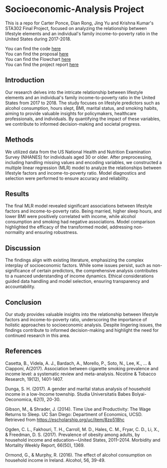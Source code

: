# Socioeconomic-Analysis Project

This is a repo for Carter Ponce, Dian Rong, Jing Yu and Krishna Kumar's STA302 Final Project, focused on analyzing the relationship between lifestyle elements and an individual's family income-to-poverty ratio in the United States during 2017-2018.

You can find the code [here](project.Rmd) \
You can find the proposal [here](Proposal.pdf) \
You can find the Flowchart [here](Flowchart.pdf) \
You can find the project report [here](Report.pdf) 

## Introduction

Our research delves into the intricate relationship between lifestyle elements and an individual's family income-to-poverty ratio in the United States from 2017 to 2018. The study focuses on lifestyle predictors such as alcohol consumption, hours slept, BMI, marital status, and smoking habits, aiming to provide valuable insights for policymakers, healthcare professionals, and individuals. By quantifying the impact of these variables, we contribute to informed decision-making and societal progress.

## Methods

We utilized data from the US National Health and Nutrition Examination Survey (NHANES) for individuals aged 30 or older. After preprocessing, including handling missing values and encoding variables, we constructed a multiple linear regression (MLR) model to analyze the relationships between lifestyle factors and income-to-poverty ratio. Model diagnostics and selection were performed to ensure accuracy and reliability.

## Results

The final MLR model revealed significant associations between lifestyle factors and income-to-poverty ratio. Being married, higher sleep hours, and lower BMI were positively correlated with income, while alcohol consumption and smoking had negative associations. Model comparison highlighted the efficacy of the transformed model, addressing non-normality and ensuring robustness.

## Discussion

The findings align with existing literature, emphasizing the complex interplay of socioeconomic factors. While some issues persist, such as non-significance of certain predictors, the comprehensive analysis contributes to a nuanced understanding of income dynamics. Ethical considerations guided data handling and model selection, ensuring transparency and accountability.

## Conclusion

Our study provides valuable insights into the relationship between lifestyle factors and income-to-poverty ratio, underscoring the importance of holistic approaches to socioeconomic analysis. Despite lingering issues, the findings contribute to informed decision-making and highlight the need for continued research in this area.

## References

Casetta, B., Videla, A. J., Bardach, A., Morello, P., Soto, N., Lee, K., ... & Ciapponi, A(2017). Association between cigarette smoking prevalence and income level: a systematic
review and meta-analysis. Nicotine & Tobacco Research, 19(12), 1401-1407.

Dunga, S. H. (2017). A gender and marital status analysis of household income in a low-Income township. Studia Universitatis Babes Bolyai-Oeconomica, 62(1), 20-30.

Gibson, M., & Shrader, J. (2014). Time Use and Productivity: The Wage Returns to Sleep. UC San Diego: Department of Economics, UCSD. Retrieved from https://escholarship.org/uc/item/8zp518hc

Ogden, C. L., Fakhouri, T. H., Carroll, M. D., Hales, C. M., Fryar, C. D., Li, X., & Freedman, D. S. (2017). Prevalence of obesity among adults, by household income and education—United States, 2011–2014. Morbidity and Mortality Weekly Report, 66(50), 1369.

Ormond, G., & Murphy, R. (2016). The effect of alcohol consumption on household income in Ireland. Alcohol, 56, 39-49.
